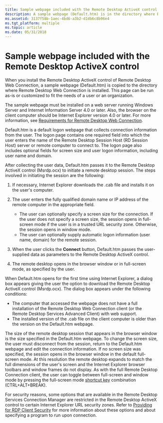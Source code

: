 ```yaml
---
title: Sample webpage included with the Remote Desktop ActiveX control
description: A sample webpage (Default.htm) is in the directory where Remote Desktop Web Connection is installed.
ms.assetid: 3137f58b-1aec-4bd6-a3b2-d1db6c8b96e4
ms.tgt_platform: multiple
ms.topic: article
ms.date: 05/31/2018
---
```


# Sample webpage included with the Remote Desktop ActiveX control

When you install the Remote Desktop ActiveX control of Remote Desktop Web Connection, a sample webpage (Default.htm) is copied to the directory where Remote Desktop Web Connection is installed. This page can be run as-is or customized to fit the needs of a user or an organization.

The sample webpage must be installed on a web server running Windows Server and Internet Information Server 4.0 or later. Also, the browser on the client computer should be Internet Explorer version 4.0 or later. For more information, see [Requirements for Remote Desktop Web Connection](requirements-for-remote-desktop-web-connection.md).

Default.htm is a default logon webpage that collects connection information from the user. The logon page contains one required field into which the user enters the name of the Remote Desktop Session Host (RD Session Host) server or remote computer to connect to. The logon page also includes optional fields for screen size and user logon information, including user name and domain.

After collecting the user data, Default.htm passes it to the Remote Desktop ActiveX control (Msrdp.ocx) to initiate a remote desktop session. The steps involved in initiating the session are the following:

1.  If necessary, Internet Explorer downloads the .cab file and installs it on the user's computer.
2.  The user enters the fully qualified domain name or IP address of the remote computer in the appropriate field.

    -   The user can optionally specify a screen size for the connection. If the user does not specify a screen size, the session opens in full-screen mode if the user is in a trusted URL security zone. Otherwise, the session opens in window mode.
    -   The user can optionally supply automatic logon information (user name, domain) for the remote session.

3.  When the user clicks the **Connect** button, Default.htm passes the user-supplied data as parameters to the Remote Desktop ActiveX control.
4.  The remote desktop opens in the browser window or in full-screen mode, as specified by the user.

When Default.htm opens for the first time using Internet Explorer, a dialog box appears giving the user the option to download the Remote Desktop ActiveX control (Msrdp.ocx). The dialog box appears under the following conditions:

-   The computer that accessed the webpage does not have a full installation of the Remote Desktop Web Connection client (or the Remote Desktop Services Advanced Client) with web support.
-   The installed version of the .cab file on the client computer is older than the version on the Default.htm webpage.

The size of the remote desktop session that appears in the browser window is the size specified in the Default.htm webpage. To change the screen size, the user must disconnect from the session, return to the Default.htm webpage and edit the connection information. If no screen size was specified, the session opens in the browser window in the default full-screen mode. At this resolution the remote desktop expands to match the full dimensions of the user's screen and the Internet Explorer browser toolbars and window frames do not display. As with the full Remote Desktop Connection client, the user can toggle between full-screen and window mode by pressing the full-screen mode [shortcut key](terminal-services-shortcut-keys.md) combination (CTRL+ALT+BREAK).

For security reasons, some options that are available in the Remote Desktop Services Connection Manager are restricted in the Remote Desktop ActiveX control to certain Internet Explorer URL security zones. Refer to [Providing for RDP Client Security](providing-for-rdp-client-security.md) for more information about these options and about specifying a program to run upon connection.

 

 




